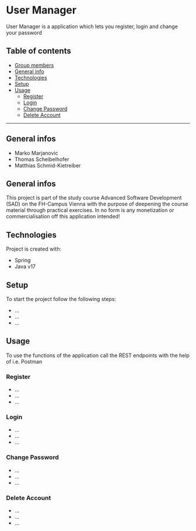 # User Manager

User Manager is a application which lets you register, login and change your password

## Table of contents

* [Group members](#general-info)
* [General info](#general-info)
* [Technologies](#technologies)
* [Setup](#setup)
* [Usage](#Usage)
    * [Register](#register)
    * [Login](#login)
    * [Change Password](#change-password)
    * [Delete Account](#delete-account)

<hr>  

## General infos
* Marko Marjanovic
* Thomas Scheibelhofer
* Matthias Schmid-Kietreiber

## General infos

This project is part of the study course Advanced Software Development (SAD) on the FH-Campus Vienna with the purpose of
deepening the course material through practical exercises.
In no form is any monetization or commercialisation off this application intended!

## Technologies

Project is created with:

* Spring
* Java v17

## Setup

To start the project follow the following steps:

* ...
* ...
* ...

## Usage

To use the functions of the application call the REST endpoints with the help of i.e. Postman

### Register

* ...
* ...
* ...

### Login

* ...
* ...
* ...

### Change Password

* ...
* ...
* ...

### Delete Account

* ...
* ...
* ...

